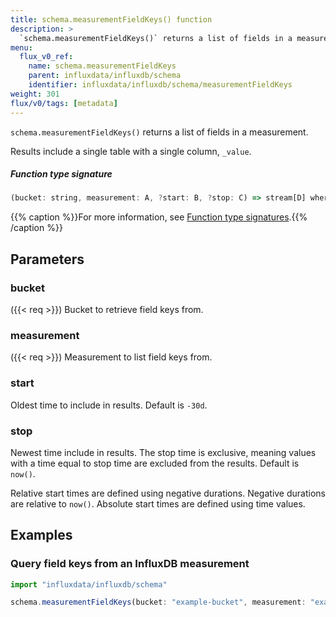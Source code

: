 ```yaml
---
title: schema.measurementFieldKeys() function
description: >
  `schema.measurementFieldKeys()` returns a list of fields in a measurement.
menu:
  flux_v0_ref:
    name: schema.measurementFieldKeys
    parent: influxdata/influxdb/schema
    identifier: influxdata/influxdb/schema/measurementFieldKeys
weight: 301
flux/v0/tags: [metadata]
---
```


<!------------------------------------------------------------------------------

IMPORTANT: This page was generated from comments in the Flux source code. Any
edits made directly to this page will be overwritten the next time the
documentation is generated. 

To make updates to this documentation, update the function comments above the
function definition in the Flux source code:

https://github.com/influxdata/flux/blob/master/stdlib/influxdata/influxdb/schema/schema.flux#L286-L292

Contributing to Flux: https://github.com/influxdata/flux#contributing
Fluxdoc syntax: https://github.com/influxdata/flux/blob/master/docs/fluxdoc.md

------------------------------------------------------------------------------->

`schema.measurementFieldKeys()` returns a list of fields in a measurement.

Results include a single table with a single column, `_value`.

##### Function type signature

```js
(bucket: string, measurement: A, ?start: B, ?stop: C) => stream[D] where A: Equatable, D: Record
```

{{% caption %}}For more information, see [Function type signatures](/flux/v0/function-type-signatures/).{{% /caption %}}

## Parameters

### bucket
({{< req >}})
Bucket to retrieve field keys from.



### measurement
({{< req >}})
Measurement to list field keys from.



### start

Oldest time to include in results. Default is `-30d`.



### stop

Newest time include in results.
The stop time is exclusive, meaning values with a time equal to stop time are excluded from the results.
Default is `now()`.

Relative start times are defined using negative durations.
Negative durations are relative to `now()`.
Absolute start times are defined using time values.


## Examples

### Query field keys from an InfluxDB measurement

```js
import "influxdata/influxdb/schema"

schema.measurementFieldKeys(bucket: "example-bucket", measurement: "example-measurement")

```

